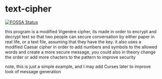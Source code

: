 # text-cipher
[![FOSSA Status](https://app.fossa.io/api/projects/git%2Bhttps%3A%2F%2Fgithub.com%2Fsuper9mega%2Ftext-cipher-python.svg?type=shield)](https://app.fossa.io/projects/git%2Bhttps%3A%2F%2Fgithub.com%2Fsuper9mega%2Ftext-cipher-python?ref=badge_shield)

this program is a modified Vigenère cipher, its made in order to encrypt and decrypt text so that two people can secure conversation
by either paper in real life, or a text file, assuming that they have the key. it also uses a modified Caesar cipher in order to add
numbers and symbols to the allowed words and create a more secure message, you could also in theory change the order or add
more chacters to the pattern to improve security

note, this is just a simple example, and I may add Curses later to improve look of message generation
